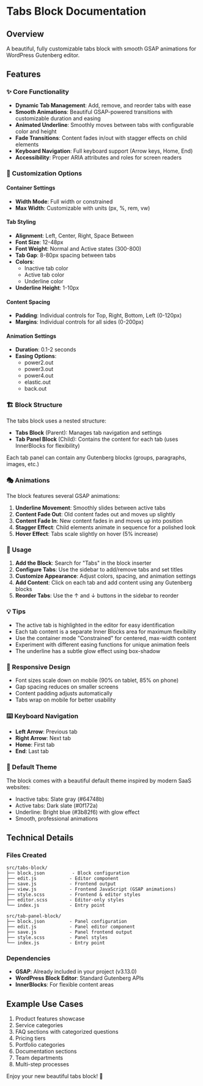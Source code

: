 # Tabs Block Documentation

## Overview
A beautiful, fully customizable tabs block with smooth GSAP animations for WordPress Gutenberg editor.

## Features

### ✨ Core Functionality
- **Dynamic Tab Management**: Add, remove, and reorder tabs with ease
- **Smooth Animations**: Beautiful GSAP-powered transitions with customizable duration and easing
- **Animated Underline**: Smoothly moves between tabs with configurable color and height
- **Fade Transitions**: Content fades in/out with stagger effects on child elements
- **Keyboard Navigation**: Full keyboard support (Arrow keys, Home, End)
- **Accessibility**: Proper ARIA attributes and roles for screen readers

### 🎨 Customization Options

#### Container Settings
- **Width Mode**: Full width or constrained
- **Max Width**: Customizable with units (px, %, rem, vw)

#### Tab Styling
- **Alignment**: Left, Center, Right, Space Between
- **Font Size**: 12-48px
- **Font Weight**: Normal and Active states (300-800)
- **Tab Gap**: 8-80px spacing between tabs
- **Colors**:
  - Inactive tab color
  - Active tab color
  - Underline color
- **Underline Height**: 1-10px

#### Content Spacing
- **Padding**: Individual controls for Top, Right, Bottom, Left (0-120px)
- **Margins**: Individual controls for all sides (0-200px)

#### Animation Settings
- **Duration**: 0.1-2 seconds
- **Easing Options**:
  - power2.out
  - power3.out
  - power4.out
  - elastic.out
  - back.out

### 🏗️ Block Structure
The tabs block uses a nested structure:
- **Tabs Block** (Parent): Manages tab navigation and settings
- **Tab Panel Block** (Child): Contains the content for each tab (uses InnerBlocks for flexibility)

Each tab panel can contain any Gutenberg blocks (groups, paragraphs, images, etc.)

### 🎭 Animations
The block features several GSAP animations:

1. **Underline Movement**: Smoothly slides between active tabs
2. **Content Fade Out**: Old content fades out and moves up slightly
3. **Content Fade In**: New content fades in and moves up into position
4. **Stagger Effect**: Child elements animate in sequence for a polished look
5. **Hover Effect**: Tabs scale slightly on hover (5% increase)

### 🎯 Usage

1. **Add the Block**: Search for "Tabs" in the block inserter
2. **Configure Tabs**: Use the sidebar to add/remove tabs and set titles
3. **Customize Appearance**: Adjust colors, spacing, and animation settings
4. **Add Content**: Click on each tab and add content using any Gutenberg blocks
5. **Reorder Tabs**: Use the ↑ and ↓ buttons in the sidebar to reorder

### 💡 Tips

- The active tab is highlighted in the editor for easy identification
- Each tab content is a separate Inner Blocks area for maximum flexibility
- Use the container mode "Constrained" for centered, max-width content
- Experiment with different easing functions for unique animation feels
- The underline has a subtle glow effect using box-shadow

### 📱 Responsive Design
- Font sizes scale down on mobile (90% on tablet, 85% on phone)
- Gap spacing reduces on smaller screens
- Content padding adjusts automatically
- Tabs wrap on mobile for better usability

### ⌨️ Keyboard Navigation
- **Left Arrow**: Previous tab
- **Right Arrow**: Next tab
- **Home**: First tab
- **End**: Last tab

### 🎨 Default Theme
The block comes with a beautiful default theme inspired by modern SaaS websites:
- Inactive tabs: Slate gray (#64748b)
- Active tabs: Dark slate (#0f172a)
- Underline: Bright blue (#3b82f6) with glow effect
- Smooth, professional animations

## Technical Details

### Files Created
```
src/tabs-block/
├── block.json          - Block configuration
├── edit.js            - Editor component
├── save.js            - Frontend output
├── view.js            - Frontend JavaScript (GSAP animations)
├── style.scss         - Frontend & editor styles
├── editor.scss        - Editor-only styles
└── index.js           - Entry point

src/tab-panel-block/
├── block.json         - Panel configuration
├── edit.js            - Panel editor component
├── save.js            - Panel frontend output
├── style.scss         - Panel styles
└── index.js           - Entry point
```

### Dependencies
- **GSAP**: Already included in your project (v3.13.0)
- **WordPress Block Editor**: Standard Gutenberg APIs
- **InnerBlocks**: For flexible content areas

## Example Use Cases
1. Product features showcase
2. Service categories
3. FAQ sections with categorized questions
4. Pricing tiers
5. Portfolio categories
6. Documentation sections
7. Team departments
8. Multi-step processes

Enjoy your new beautiful tabs block! 🎉

